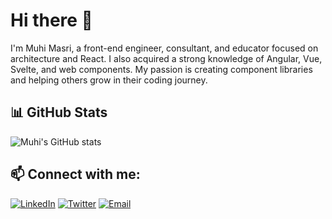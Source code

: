 # Hi there 👋
I'm Muhi Masri, a front-end engineer, consultant, and educator focused on architecture and React. I also acquired a strong knowledge of Angular, Vue, Svelte, and web components. My passion is creating component libraries and helping others grow in their coding journey.

## 📊 GitHub Stats
![Muhi's GitHub stats](https://github-readme-stats.vercel.app/api?username=muhimasri&show_icons=true&theme=radical)

## 📫 Connect with me:
[![LinkedIn](https://img.shields.io/badge/-LinkedIn-05122A?style=flat&logo=Linkedin&logoColor=white)](https://linkedin.com/in/muhimasri)
[![Twitter](https://img.shields.io/badge/-Twitter-05122A?style=flat&logo=twitter&logoColor=white)](https://twitter.com/muhimasri)
[![Email](https://img.shields.io/badge/-Email-05122A?style=flat&logo=gmail&logoColor=white)](mailto:hello@muhimasri.com)
